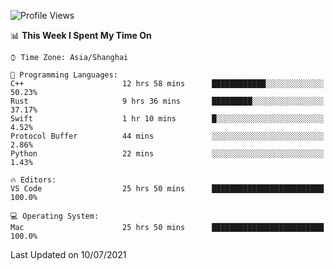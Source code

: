 <!--START_SECTION:waka-->
![Profile Views](http://img.shields.io/badge/Profile%20Views-2-blue)

📊 **This Week I Spent My Time On** 

```text
⌚︎ Time Zone: Asia/Shanghai

💬 Programming Languages: 
C++                      12 hrs 58 mins      ████████████░░░░░░░░░░░░░   50.23% 
Rust                     9 hrs 36 mins       █████████░░░░░░░░░░░░░░░░   37.17% 
Swift                    1 hr 10 mins        █░░░░░░░░░░░░░░░░░░░░░░░░   4.52% 
Protocol Buffer          44 mins             ░░░░░░░░░░░░░░░░░░░░░░░░░   2.86% 
Python                   22 mins             ░░░░░░░░░░░░░░░░░░░░░░░░░   1.43%

🔥 Editors: 
VS Code                  25 hrs 50 mins      █████████████████████████   100.0%

💻 Operating System: 
Mac                      25 hrs 50 mins      █████████████████████████   100.0%

```


 Last Updated on 10/07/2021
<!--END_SECTION:waka-->
